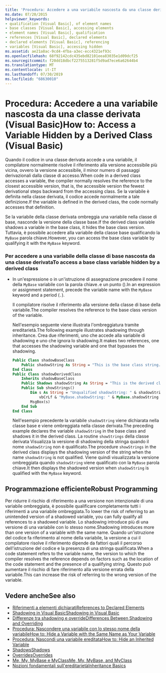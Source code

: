 ```yaml
---
title: 'Procedura: Accedere a una variabile nascosta da una classe derivata (Visual Basic)'
ms.date: 07/20/2015
helpviewer_keywords:
- qualification [Visual Basic], of element names
- base classes [Visual Basic], accessing elements
- element names [Visual Basic], qualification
- references [Visual Basic], declared elements
- declared elements [Visual Basic], referencing
- variables [Visual Basic], accessing hidden
ms.assetid: ae21a8ac-9cd4-4fba-a3ec-ecc4321ef93c
ms.openlocfilehash: 68f92142cdc435ebd82101eea83035e1d09dcf25
ms.sourcegitcommit: f20dd18dbcf2275513281f5d9ad7ece6a62644b4
ms.translationtype: MT
ms.contentlocale: it-IT
ms.lasthandoff: 07/30/2019
ms.locfileid: "68630010"
---
```

# <a name="how-to-access-a-variable-hidden-by-a-derived-class-visual-basic"></a><span data-ttu-id="96866-102">Procedura: Accedere a una variabile nascosta da una classe derivata (Visual Basic)</span><span class="sxs-lookup"><span data-stu-id="96866-102">How to: Access a Variable Hidden by a Derived Class (Visual Basic)</span></span>

<span data-ttu-id="96866-103">Quando il codice in una classe derivata accede a una variabile, il compilatore normalmente risolve il riferimento alla versione accessibile più vicina, ovvero la versione accessibile, il minor numero di passaggi derivazionali dalla classe di accesso.</span><span class="sxs-lookup"><span data-stu-id="96866-103">When code in a derived class accesses a variable, the compiler normally resolves the reference to the closest accessible version, that is, the accessible version the fewest derivational steps backward from the accessing class.</span></span> <span data-ttu-id="96866-104">Se la variabile è definita nella classe derivata, il codice accede normalmente a tale definizione.</span><span class="sxs-lookup"><span data-stu-id="96866-104">If the variable is defined in the derived class, the code normally accesses that definition.</span></span>

<span data-ttu-id="96866-105">Se la variabile della classe derivata ombreggia una variabile nella classe di base, nasconde la versione della classe base.</span><span class="sxs-lookup"><span data-stu-id="96866-105">If the derived class variable shadows a variable in the base class, it hides the base class version.</span></span> <span data-ttu-id="96866-106">Tuttavia, è possibile accedere alla variabile della classe base qualificando la `MyBase` parola chiave.</span><span class="sxs-lookup"><span data-stu-id="96866-106">However, you can access the base class variable by qualifying it with the `MyBase` keyword.</span></span>

### <a name="to-access-a-base-class-variable-hidden-by-a-derived-class"></a><span data-ttu-id="96866-107">Per accedere a una variabile della classe di base nascosta da una classe derivata</span><span class="sxs-lookup"><span data-stu-id="96866-107">To access a base class variable hidden by a derived class</span></span>

- <span data-ttu-id="96866-108">In un'espressione o in un'istruzione di assegnazione precedere il nome della `MyBase` variabile con la parola chiave`.`e un punto ().</span><span class="sxs-lookup"><span data-stu-id="96866-108">In an expression or assignment statement, precede the variable name with the `MyBase` keyword and a period (`.`).</span></span>

    <span data-ttu-id="96866-109">Il compilatore risolve il riferimento alla versione della classe di base della variabile.</span><span class="sxs-lookup"><span data-stu-id="96866-109">The compiler resolves the reference to the base class version of the variable.</span></span>

    <span data-ttu-id="96866-110">Nell'esempio seguente viene illustrata l'ombreggiatura tramite ereditarietà.</span><span class="sxs-lookup"><span data-stu-id="96866-110">The following example illustrates shadowing through inheritance.</span></span> <span data-ttu-id="96866-111">Crea due riferimenti, uno che accede alla variabile di shadowing e uno che ignora lo shadowing.</span><span class="sxs-lookup"><span data-stu-id="96866-111">It makes two references, one that accesses the shadowing variable and one that bypasses the shadowing.</span></span>

    ```vb
    Public Class shadowBaseClass
        Public shadowString As String = "This is the base class string."
    End Class
    Public Class shadowDerivedClass
        Inherits shadowBaseClass
        Public Shadows shadowString As String = "This is the derived class string."
        Public Sub showStrings()
            Dim s As String = "Unqualified shadowString: " & shadowString &
                vbCrLf & "MyBase.shadowString: " & MyBase.shadowString
            MsgBox(s)
        End Sub
    End Class
    ```

    <span data-ttu-id="96866-112">Nell'esempio precedente la variabile `shadowString` viene dichiarata nella classe base e viene ombreggiata nella classe derivata.</span><span class="sxs-lookup"><span data-stu-id="96866-112">The preceding example declares the variable `shadowString` in the base class and shadows it in the derived class.</span></span> <span data-ttu-id="96866-113">La routine `showStrings` della classe derivata Visualizza la versione di shadowing della stringa quando il nome `shadowString` non è qualificato.</span><span class="sxs-lookup"><span data-stu-id="96866-113">The procedure `showStrings` in the derived class displays the shadowing version of the string when the name `shadowString` is not qualified.</span></span> <span data-ttu-id="96866-114">Viene quindi visualizzata la versione ombreggiata quando `shadowString` viene qualificato con la `MyBase` parola chiave.</span><span class="sxs-lookup"><span data-stu-id="96866-114">It then displays the shadowed version when `shadowString` is qualified with the `MyBase`  keyword.</span></span>

## <a name="robust-programming"></a><span data-ttu-id="96866-115">Programmazione efficiente</span><span class="sxs-lookup"><span data-stu-id="96866-115">Robust Programming</span></span>

<span data-ttu-id="96866-116">Per ridurre il rischio di riferimento a una versione non intenzionale di una variabile ombreggiata, è possibile qualificare completamente tutti i riferimenti a una variabile ombreggiata.</span><span class="sxs-lookup"><span data-stu-id="96866-116">To lower the risk of referring to an unintended version of a shadowed variable, you can fully qualify all references to a shadowed variable.</span></span> <span data-ttu-id="96866-117">Lo shadowing introduce più di una versione di una variabile con lo stesso nome.</span><span class="sxs-lookup"><span data-stu-id="96866-117">Shadowing introduces more than one version of a variable with the same name.</span></span> <span data-ttu-id="96866-118">Quando un'istruzione del codice fa riferimento al nome della variabile, la versione a cui il compilatore risolve il riferimento dipende da fattori quali il percorso dell'istruzione del codice e la presenza di una stringa qualificata.</span><span class="sxs-lookup"><span data-stu-id="96866-118">When a code statement refers to the variable name, the version to which the compiler resolves the reference depends on factors such as the location of the code statement and the presence of a qualifying string.</span></span> <span data-ttu-id="96866-119">Questo può aumentare il rischio di fare riferimento alla versione errata della variabile.</span><span class="sxs-lookup"><span data-stu-id="96866-119">This can increase the risk of referring to the wrong version of the variable.</span></span>

## <a name="see-also"></a><span data-ttu-id="96866-120">Vedere anche</span><span class="sxs-lookup"><span data-stu-id="96866-120">See also</span></span>

- [<span data-ttu-id="96866-121">Riferimenti a elementi dichiarati</span><span class="sxs-lookup"><span data-stu-id="96866-121">References to Declared Elements</span></span>](../../../../visual-basic/programming-guide/language-features/declared-elements/references-to-declared-elements.md)
- [<span data-ttu-id="96866-122">Shadowing in Visual Basic</span><span class="sxs-lookup"><span data-stu-id="96866-122">Shadowing in Visual Basic</span></span>](../../../../visual-basic/programming-guide/language-features/declared-elements/shadowing.md)
- [<span data-ttu-id="96866-123">Differenze tra shadowing e override</span><span class="sxs-lookup"><span data-stu-id="96866-123">Differences Between Shadowing and Overriding</span></span>](../../../../visual-basic/programming-guide/language-features/declared-elements/differences-between-shadowing-and-overriding.md)
- [<span data-ttu-id="96866-124">Procedura: Nascondere una variabile con lo stesso nome della variabile</span><span class="sxs-lookup"><span data-stu-id="96866-124">How to: Hide a Variable with the Same Name as Your Variable</span></span>](../../../../visual-basic/programming-guide/language-features/declared-elements/how-to-hide-a-variable-with-the-same-name-as-your-variable.md)
- [<span data-ttu-id="96866-125">Procedura: Nascondi una variabile ereditata</span><span class="sxs-lookup"><span data-stu-id="96866-125">How to: Hide an Inherited Variable</span></span>](../../../../visual-basic/programming-guide/language-features/declared-elements/how-to-hide-an-inherited-variable.md)
- [<span data-ttu-id="96866-126">Shadows</span><span class="sxs-lookup"><span data-stu-id="96866-126">Shadows</span></span>](../../../../visual-basic/language-reference/modifiers/shadows.md)
- [<span data-ttu-id="96866-127">Overrides</span><span class="sxs-lookup"><span data-stu-id="96866-127">Overrides</span></span>](../../../../visual-basic/language-reference/modifiers/overrides.md)
- [<span data-ttu-id="96866-128">Me, My, MyBase e MyClass</span><span class="sxs-lookup"><span data-stu-id="96866-128">Me, My, MyBase, and MyClass</span></span>](../../../../visual-basic/programming-guide/program-structure/me-my-mybase-and-myclass.md)
- [<span data-ttu-id="96866-129">Nozioni fondamentali sull'ereditarietà</span><span class="sxs-lookup"><span data-stu-id="96866-129">Inheritance Basics</span></span>](../../../../visual-basic/programming-guide/language-features/objects-and-classes/inheritance-basics.md)
